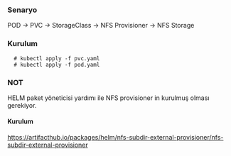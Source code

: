 ### Senaryo

POD -> PVC -> StorageClass -> NFS Provisioner -> NFS Storage

### Kurulum

```
  # kubectl apply -f pvc.yaml
  # kubectl apply -f pod.yaml
```
### NOT

HELM paket yöneticisi yardımı ile NFS provisioner in kurulmuş olması gerekiyor.

#### Kurulum

https://artifacthub.io/packages/helm/nfs-subdir-external-provisioner/nfs-subdir-external-provisioner
